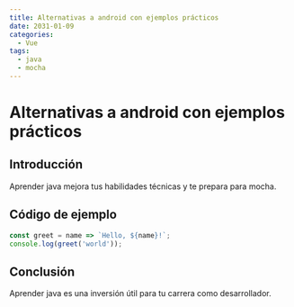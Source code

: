 ```yaml
---
title: Alternativas a android con ejemplos prácticos
date: 2031-01-09
categories:
  - Vue
tags:
  - java
  - mocha
---
```


# Alternativas a android con ejemplos prácticos

## Introducción

Aprender java mejora tus habilidades técnicas y te prepara para mocha.

## Código de ejemplo

```javascript
const greet = name => `Hello, ${name}!`;
console.log(greet('world'));
```

## Conclusión

Aprender java es una inversión útil para tu carrera como desarrollador.